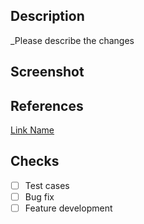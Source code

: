 ## Description
_Please describe the changes


## Screenshot


## References
[Link Name](http://reflink.com)

## Checks
- [ ] Test cases
- [ ] Bug fix
- [ ] Feature development
